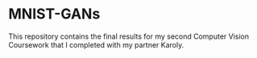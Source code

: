 # MNIST-GANs
This repository contains the final results for my second Computer Vision Coursework that I completed with my partner Karoly. 
